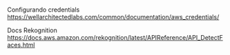 ###

Configurando credentials https://wellarchitectedlabs.com/common/documentation/aws_credentials/

Docs Rekognition https://docs.aws.amazon.com/rekognition/latest/APIReference/API_DetectFaces.html

